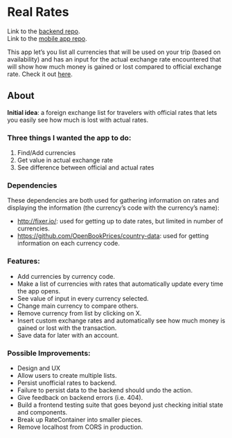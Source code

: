 # Real Rates
Link to the [backend repo](https://github.com/bgatelet/real-rates).  
Link to the [mobile app repo](https://github.com/bgatelet/real-rates-react-native).

This app let’s you list all currencies that will be used on your trip (based on availability) and has an input for the actual exchange rate encountered that will show how much money is gained or lost compared to official exchange rate. Check it out [here](https://dist-cwvxoggxra.now.sh/#/).

## About
__Initial idea__: a foreign exchange list for travelers with official rates that lets you easily see how much is lost with actual rates.

### Three things I wanted the app to do:
1. Find/Add currencies
2. Get value in actual exchange rate
3. See difference between official and actual rates

### Dependencies
These dependencies are both used for gathering information on rates and displaying the information (the currency’s code with the currency’s name):
- <http://fixer.io/>: used for getting up to date rates, but limited in number of currencies.
- <https://github.com/OpenBookPrices/country-data>: used for getting information on each currency code.

### Features:
- Add currencies by currency code.
- Make a list of currencies with rates that automatically update every time the app opens.
- See value of input in every currency selected.
- Change main currency to compare others.
- Remove currency from list by clicking on X.
- Insert custom exchange rates and automatically see how much money is gained or lost with the transaction.
- Save data for later with an account.

### Possible Improvements:
- Design and UX
- Allow users to create multiple lists.
- Persist unofficial rates to backend.
- Failure to persist data to the backend should undo the action.
- Give feedback on backend errors (i.e. 404).
- Build a frontend testing suite that goes beyond just checking initial state and components.
- Break up RateContainer into smaller pieces.
- Remove localhost from CORS in production.
